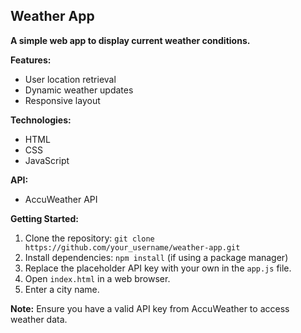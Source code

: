 ## Weather App

**A simple web app to display current weather conditions.**

**Features:**

* User location retrieval
* Dynamic weather updates
* Responsive layout

**Technologies:**

* HTML
* CSS
* JavaScript

**API:**

* AccuWeather API

**Getting Started:**

1. Clone the repository: `git clone https://github.com/your_username/weather-app.git`
2. Install dependencies: `npm install` (if using a package manager)
3. Replace the placeholder API key with your own in the `app.js` file.
4. Open `index.html` in a web browser.
5. Enter a city name.

**Note:** Ensure you have a valid API key from AccuWeather to access weather data.
